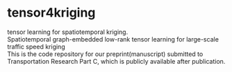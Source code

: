 # tensor4kriging
tensor learning for spatiotemporal kriging.  
Spatiotemporal graph-embedded low-rank tensor learning for large-scale traffic speed kriging  
This is the code repository for our preprint(manuscript) submitted to Transportation Research Part C, which is publicly available after publication.
